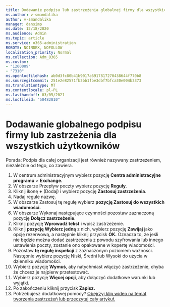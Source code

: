 ```yaml
---
title: Dodawanie podpisu lub zastrzeżenia globalnej firmy dla wszystkich użytkowników
ms.author: v-smandalika
author: v-smandalika
manager: dansimp
ms.date: 12/18/2020
ms.audience: Admin
ms.topic: article
ms.service: o365-administration
ROBOTS: NOINDEX, NOFOLLOW
localization_priority: Normal
ms.collection: Adm_O365
ms.custom:
- "1200009"
- "7310"
ms.openlocfilehash: ab0d3fc80b41b9017a6917817270438644f770b8
ms.sourcegitcommit: 251e2e82571fb3bb1fbe3dbf7bfca30e004b3373
ms.translationtype: MT
ms.contentlocale: pl-PL
ms.lasthandoff: 03/05/2021
ms.locfileid: "50482810"
---
```

# <a name="add-a-global-company-signature-or-disclaimer-for-all-users"></a>Dodawanie globalnego podpisu firmy lub zastrzeżenia dla wszystkich użytkowników

Porada: Podpis dla całej organizacji jest również nazywany zastrzeżeniem, niezależnie od tego, co zawiera.

1. W centrum administracyjnym wybierz pozycję **Centra administracyjne programu**  >  **Exchange.**
2. W obszarze Przepływ poczty wybierz pozycję **Reguły**.
3. Kliknij ikonę **+** (Dodaj) i wybierz pozycję **Zastosuj zastrzeżenia**.
4. Nadaj regule nazwę.
5. W obszarze Zastosuj tę regułę wybierz **pozycję Zastosuj do wszystkich wiadomości.**
6. W obszarze Wykonaj następujące czynności pozostaw zaznaczoną pozycję **Dołącz zastrzeżenie**.
7. Kliknij pozycję **Wprowadź tekst** i wpisz zastrzeżenie.
8. Kliknij **pozycję Wybierz jedną** z nich, wybierz pozycję **Zawijaj** jako opcję rezerwową, a następnie kliknij przycisk **OK.** Oznacza to, że jeśli nie będzie można dodać zastrzeżenia z powodu szyfrowania lub innego ustawienia poczty, zostanie ono opakowane w kopertę wiadomości.
9. Pozostaw **tę regułę inspekcji** z zaznaczonym poziomem ważności. Następnie wybierz pozycję Niski, Średni lub Wysoki do użycia w dzienniku wiadomości.
10. Wybierz pozycję **Wymuś**, aby natychmiast włączyć zastrzeżenie, chyba że chcesz je najpierw przetestować.
11. Wybierz pozycję **Więcej opcji**, aby dołączyć dodatkowe warunki lub wyjątki.
12. Po zakończeniu kliknij przycisk **Zapisz.**
13. Potrzebujesz dodatkowej pomocy? [Obejrzyj klip wideo na temat tworzenia zastrzeżeń lub przeczytaj cały artykuł.](https://support.office.com/article/2d75860f-c527-4352-a7f6-73eba54c0c72?wt.mc_id=Chat_GlobalSignature)